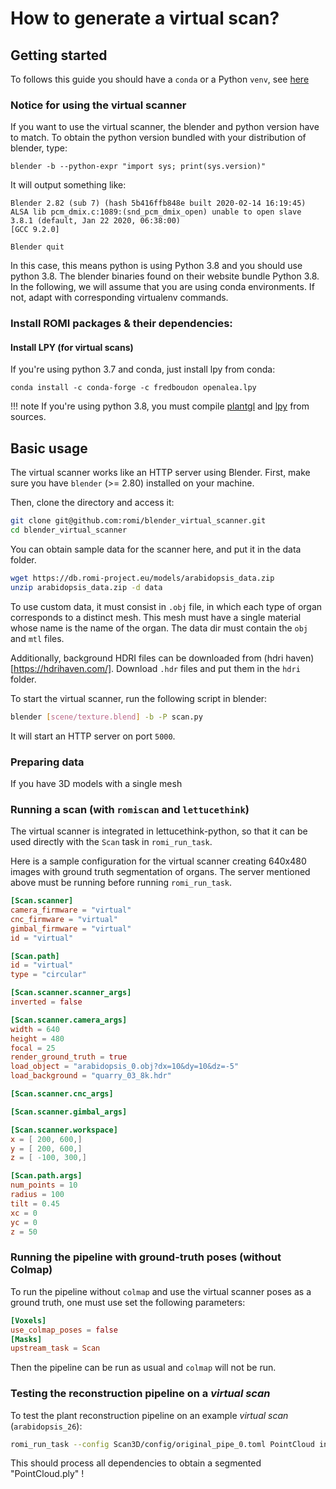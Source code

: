 How to generate a virtual scan?
===

## Getting started

To follows this guide you should have a `conda` or a Python `venv`, see [here](/Scanner/how-to/#how-to-install-romi-packages)

### Notice for using the virtual scanner
If you want to use the virtual scanner, the blender and python version have to match.
To obtain the python version bundled with your distribution of blender, type:
```
blender -b --python-expr "import sys; print(sys.version)"
```

It will output something like:
```
Blender 2.82 (sub 7) (hash 5b416ffb848e built 2020-02-14 16:19:45)
ALSA lib pcm_dmix.c:1089:(snd_pcm_dmix_open) unable to open slave
3.8.1 (default, Jan 22 2020, 06:38:00) 
[GCC 9.2.0]

Blender quit
```
In this case, this means python is using Python 3.8 and you should use python 3.8.
The blender binaries found on their website bundle Python 3.8.
In the following, we will assume that you are using conda environments.
If not, adapt with corresponding virtualenv commands.

### Install ROMI packages & their dependencies:

#### Install LPY (for virtual scans)

If you're using python 3.7 and conda, just install lpy from conda:
```
conda install -c conda-forge -c fredboudon openalea.lpy
```

!!! note
    If you're using python 3.8, you must compile [plantgl](https://github.com/fredboudon/plantgl) and [lpy](https://github.com/fredboudon/lpy) from sources.



## Basic usage

The virtual scanner works like an HTTP server using Blender.
First, make sure you have `blender` (>= 2.80) installed on your machine.

Then, clone the directory and access it:
```bash
git clone git@github.com:romi/blender_virtual_scanner.git
cd blender_virtual_scanner
```

You can obtain sample data for the scanner here, and put it in the data
folder.
```bash
wget https://db.romi-project.eu/models/arabidopsis_data.zip
unzip arabidopsis_data.zip -d data
```

To use custom data, it must consist in `.obj` file, in which each type of organ corresponds to a distinct mesh.
This mesh must have a single material whose name is the name of the organ.
The data dir must contain the `obj` and `mtl` files.

Additionally, background HDRI files can be downloaded from (hdri haven)[https://hdrihaven.com/].
Download `.hdr` files and put them in the `hdri` folder.

To start the virtual scanner, run the following script in blender:
```bash
blender [scene/texture.blend] -b -P scan.py
```

It will start an HTTP server on port `5000`.

### Preparing data
If you have 3D models with a single mesh

### Running a scan (with `romiscan` and `lettucethink`)

The virtual scanner is integrated in lettucethink-python, so that it can be used directly with the `Scan` task in `romi_run_task`.

Here is a sample configuration for the virtual scanner creating 640x480 images with ground truth segmentation of organs.
The server mentioned above must be running before running `romi_run_task`.

```toml
[Scan.scanner]
camera_firmware = "virtual"
cnc_firmware = "virtual"
gimbal_firmware = "virtual"
id = "virtual"

[Scan.path]
id = "virtual"
type = "circular"

[Scan.scanner.scanner_args]
inverted = false

[Scan.scanner.camera_args]
width = 640
height = 480
focal = 25
render_ground_truth = true
load_object = "arabidopsis_0.obj?dx=10&dy=10&dz=-5"
load_background = "quarry_03_8k.hdr"

[Scan.scanner.cnc_args]

[Scan.scanner.gimbal_args]

[Scan.scanner.workspace]
x = [ 200, 600,]
y = [ 200, 600,]
z = [ -100, 300,]

[Scan.path.args]
num_points = 10
radius = 100
tilt = 0.45
xc = 0
yc = 0
z = 50
```

### Running the pipeline with ground-truth poses (without Colmap)
To run the pipeline without `colmap` and use the virtual scanner poses as a ground
truth, one must use set the following parameters:

```toml
[Voxels]
use_colmap_poses = false
[Masks]
upstream_task = Scan
```

Then the pipeline can be run as usual and `colmap` will not be run.


### Testing the reconstruction pipeline on a _virtual scan_

To test the plant reconstruction pipeline on an example _virtual scan_ (`arabidopsis_26`):
```bash
romi_run_task --config Scan3D/config/original_pipe_0.toml PointCloud integration_tests/arabidopsis_26 --local-scheduler
```
This should process all dependencies to obtain a segmented "PointCloud.ply" !
